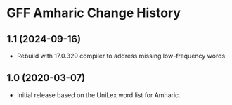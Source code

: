 GFF Amharic Change History
====================

1.1 (2024-09-16)
----------------
* Rebuild with 17.0.329 compiler to address missing low-frequency words

1.0 (2020-03-07)
----------------
* Initial release based on the UniLex word list for Amharic.
